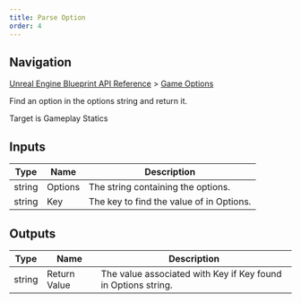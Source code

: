 ```yaml
---
title: Parse Option
order: 4
---
```

## Navigation

[Unreal Engine Blueprint API Reference](https://dev.epicgames.com/documentation/en-us/unreal-engine/BlueprintAPI) > [Game Options](https://dev.epicgames.com/documentation/en-us/unreal-engine/BlueprintAPI/GameOptions)

Find an option in the options string and return it.

Target is Gameplay Statics

## Inputs

| Type | Name | Description |
| --- | --- | --- |
| string | Options | The string containing the options. |
| string | Key | The key to find the value of in Options. |

## Outputs

| Type | Name | Description |
| --- | --- | --- |
| string | Return Value | The value associated with Key if Key found in Options string. |

